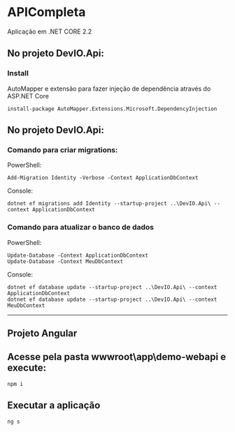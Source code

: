 # APICompleta
Aplicação em .NET CORE 2.2

## No projeto DevIO.Api:

### Install
AutoMapper e extensão para fazer injeção de dependência através do ASP.NET Core
```
install-package AutoMapper.Extensions.Microsoft.DependencyInjection
```

## No projeto DevIO.Api:

### Comando para criar migrations:
PowerShell:
```
Add-Migration Identity -Verbose -Context ApplicationDbContext
```
Console:
```
dotnet ef migrations add Identity --startup-project ..\DevIO.Api\ --context ApplicationDbContext
```

### Comando para atualizar o banco de dados
PowerShell:
```
Update-Database -Context ApplicationDbContext
Update-Database -Context MeuDbContext
```
Console:
```
dotnet ef database update --startup-project ..\DevIO.Api\ --context ApplicationDbContext
dotnet ef database update --startup-project ..\DevIO.Api\ --context MeuDbContext
```

------------------------------

## Projeto Angular

## Acesse pela pasta wwwroot\app\demo-webapi e execute:
```
npm i
```

## Executar a aplicação
```
ng s
```
